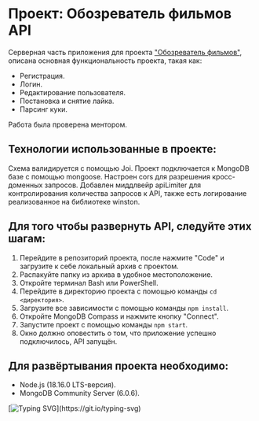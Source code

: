 # Проект: Обозреватель фильмов API

Серверная часть приложения для проекта ["Обозреватель фильмов"](https://github.com/katokinawa/movies-explorer-frontend), описана основная функциональность проекта, такая как:
- Регистрация.
- Логин.
- Редактирование пользователя.
- Постановка и снятие лайка.
- Парсинг куки.

Работа была проверена ментором.
## Технологии использованные в проекте:
Схема валидируется с помощью Joi. Проект подключается к MongoDB базе с помощью mongoose. Настроен cors для разрешения кросс-доменных запросов. Добавлен миддлвейр apiLimiter для контролирования количества запросов к API, также есть логирование реализованное на библиотеке winston.

## Для того чтобы развернуть API, следуйте этих шагам:

1. Перейдите в репозиторий проекта, после нажмите "Code" и загрузите к себе локальный архив с проектом.
2. Распакуйте папку из архива в удобное местоположение.
3. Откройте терминал Bash или PowerShell.
4. Перейдите в директорию проекта с помощью команды `cd <директория>`.
5. Загрузите все зависимости с помощью команды `npm install`.
6. Откройте MongoDB Compass и нажмите кнопку "Connect".
7. Запустите проект с помощью команды `npm start`.
8. Окно должно оповестить о том, что приложение успешно подключилось, API запущён.

## Для развёртывания проекта необходимо:
- Node.js (18.16.0 LTS-версия).
- MongoDB Community Server (6.0.6).

[![Typing SVG](https://readme-typing-svg.herokuapp.com?font=Inter&weight=500&duration=10000&pause=1000&repeat=false&width=435&lines=%D0%A1%D0%BF%D0%B0%D1%81%D0%B8%D0%B1%D0%BE+%D0%B7%D0%B0+%D0%B2%D0%BD%D0%B8%D0%BC%D0%B0%D0%BD%D0%B8%D0%B5!)](https://git.io/typing-svg)
